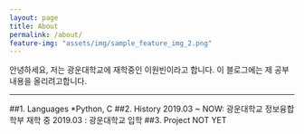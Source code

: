 ```yaml
---
layout: page
title: About
permalink: /about/
feature-img: "assets/img/sample_feature_img_2.png"
---
```


안녕하세요, 저는 광운대학교에 재학중인 이원빈이라고 합니다.
이 블로그에는 제 공부 내용을 올리려고합니다.
***************
##1. Languages
*Python, C
##2. History
2019.03 ~ NOW: 광운대학교 정보융합학부 재학 중
2019.03 : 광운대학교 입학
##3. Project
NOT YET